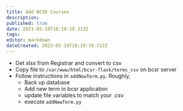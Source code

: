 ```yaml
---
title: Add BCSR Courses
description: 
published: true
date: 2023-05-19T18:19:19.212Z
tags: 
editor: markdown
dateCreated: 2023-05-19T18:19:19.212Z
---
```


- Get xlsx from Registrar and convert to csv
- Copy file to `/var/www/html/bcsr-flask/terms_csv` on bcsr server
- Follow instructions in `addNewTerm.py`. Roughly,
  - Back up database
  - Add new term in bcsr application
  - update file variables to match your .csv
  - execute `addNewTerm.py`